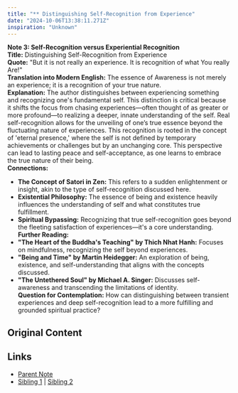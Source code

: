 ```yaml
---
title: "** Distinguishing Self-Recognition from Experience"
date: "2024-10-06T13:38:11.271Z"
inspiration: "Unknown"
---
```


 

**Note 3: Self-Recognition versus Experiential Recognition**  
**Title:** Distinguishing Self-Recognition from Experience  
**Quote:** "But it is not really an experience. It is recognition of what You really Are!"  
**Translation into Modern English:** The essence of Awareness is not merely an experience; it is a recognition of your true nature.  
**Explanation:** The author distinguishes between experiencing something and recognizing one's fundamental self. This distinction is critical because it shifts the focus from chasing experiences—often thought of as greater or more profound—to realizing a deeper, innate understanding of the self. Real self-recognition allows for the unveiling of one’s true essence beyond the fluctuating nature of experiences. This recognition is rooted in the concept of 'eternal presence,' where the self is not defined by temporary achievements or challenges but by an unchanging core. This perspective can lead to lasting peace and self-acceptance, as one learns to embrace the true nature of their being.  
**Connections:**  
- **The Concept of Satori in Zen:** This refers to a sudden enlightenment or insight, akin to the type of self-recognition discussed here.  
- **Existential Philosophy:** The essence of being and existence heavily influences the understanding of self and what constitutes true fulfillment.  
- **Spiritual Bypassing:** Recognizing that true self-recognition goes beyond the fleeting satisfaction of experiences—it's a core understanding.  
**Further Reading:**  
- **"The Heart of the Buddha's Teaching" by Thich Nhat Hanh:** Focuses on mindfulness, recognizing the self beyond experiences.  
- **"Being and Time" by Martin Heidegger:** An exploration of being, existence, and self-understanding that aligns with the concepts discussed.  
- **"The Untethered Soul" by Michael A. Singer:** Discusses self-awareness and transcending the limitations of identity.  
**Question for Contemplation:** How can distinguishing between transient experiences and deep self-recognition lead to a more fulfilling and grounded spiritual practice?



## Original Content



## Links

- [Parent Note](/parent-note.md)
- [Sibling 1](/zettel1.md) | [Sibling 2](/zettel2.md)
